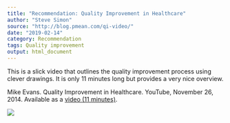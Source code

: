 ```yaml
---
title: "Recommendation: Quality Improvement in Healthcare"
author: "Steve Simon"
source: "http://blog.pmean.com/qi-video/"
date: "2019-02-14"
category: Recommendation
tags: Quality improvement
output: html_document
---
```


This is a slick video that outlines the quality improvement process
using clever drawings. It is only 11 minutes long but provides a very
nice overview.

<!---More--->

Mike Evans. Quality Improvement in Healthcare. YouTube, November 26,
2014. Available as a [video (11
minutes)](https://www.youtube.com/watch?v=jq52ZjMzqyI).

![](../../../web/images/19/qi-video01.png)





